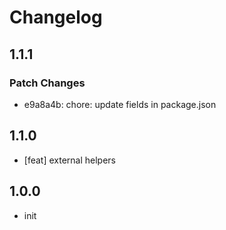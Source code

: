# Changelog

## 1.1.1

### Patch Changes

- e9a8a4b: chore: update fields in package.json

## 1.1.0

- [feat] external helpers

## 1.0.0

- init
